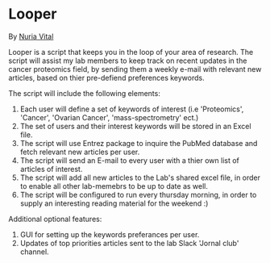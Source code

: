 # Looper
By [Nuria Vital](https://nuriavital.github.io/)

Looper is a script that keeps you in the loop of your area of research. 
The script will assist my lab members to keep track on recent updates in the cancer proteomics field, by sending them a weekly e-mail with relevant new articles, based on thier pre-defiend preferences keywords. 

The script will include the following elements:
1. Each user will define a set of keywords of interest (i.e 'Proteomics', 'Cancer', 'Ovarian Cancer', 'mass-spectrometry' ect.) 
2. The set of users and their interest keywords will be stored in an Excel file.
4. The script will use Entrez package to inquire the PubMed database and fetch relevant new articles per user.
5. The script will send an E-mail to every user with a thier own list of articles of interest.
6. The script will add all new articles to the Lab's shared excel file, in order to enable all other lab-memebrs to be up to date as well.
7. The script will be configured to run every thursday morning, in order to supply an interesting reading material for the weekend :)

Additional optional features:
1. GUI for setting up the keywords preferances per user. 
2. Updates of top priorities articles sent to the lab Slack 'Jornal club' channel.
